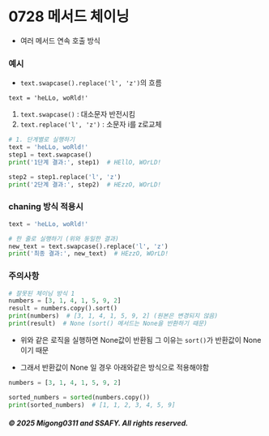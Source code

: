 # 0728 메서드 체이닝

- 여러 메서드 연속 호출 방식

### 예시

- `text.swapcase().replace('l', 'z')`의 흐름

`text = 'heLLo, woRld!'`

1. `text.swapcase()` : 대소문자 반전시킴
2. `text.replace('l', 'z')` : 소문자 i를 z로교체

```py
# 1. 단계별로 실행하기
text = 'heLLo, woRld!'
step1 = text.swapcase()
print('1단계 결과:', step1)  # HEllO, WOrLD!

step2 = step1.replace('l', 'z')
print('2단계 결과:', step2)  # HEzzO, WOrLD!

```

### chaning 방식 적용시

```py
text = 'heLLo, woRld!'

# 한 줄로 실행하기 (위와 동일한 결과)
new_text = text.swapcase().replace('l', 'z')
print('최종 결과:', new_text)  # HEzzO, WOrLD!
```

### 주의사항

```py
# 잘못된 체이닝 방식 1
numbers = [3, 1, 4, 1, 5, 9, 2]
result = numbers.copy().sort()
print(numbers)  # [3, 1, 4, 1, 5, 9, 2] (원본은 변경되지 않음)
print(result)  # None (sort() 메서드는 None을 반환하기 때문)

```

- 위와 같은 로직을 실행하면 None값이 반환됨 그 이유는 `sort()`가 반환값이 None이기 때문

- 그래서 반환값이 None 일 경우 아래와같은 방식으로 적용해야함

```py
numbers = [3, 1, 4, 1, 5, 9, 2]

sorted_numbers = sorted(numbers.copy())
print(sorted_numbers)  # [1, 1, 2, 3, 4, 5, 9]
```
##### © 2025 Migong0311 and SSAFY. All rights reserved.
